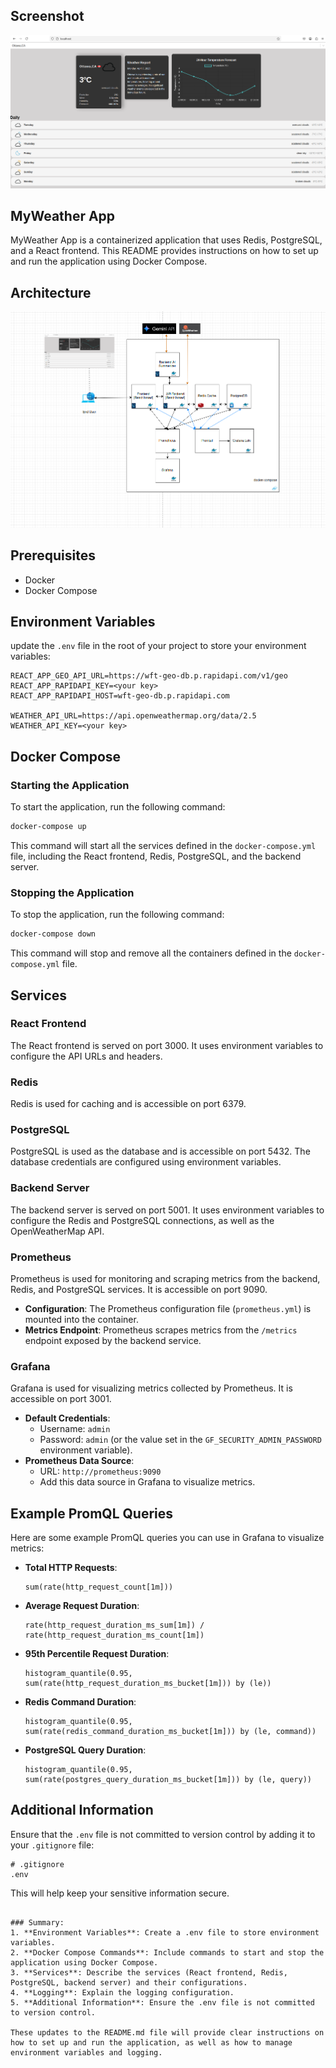 ## Screenshot

![MyWeather App Screenshot](./assets/ottawacityweather.png)

## MyWeather App

MyWeather App is a containerized application that uses Redis, PostgreSQL, and a React frontend. This README provides instructions on how to set up and run the application using Docker Compose.

## Architecture

![MyWeather App Screenshot](./assets/updated-archi.png)


## Prerequisites

- Docker
- Docker Compose

## Environment Variables

update the `.env` file in the root of your project to store your environment variables:

```plaintext
REACT_APP_GEO_API_URL=https://wft-geo-db.p.rapidapi.com/v1/geo
REACT_APP_RAPIDAPI_KEY=<your key>
REACT_APP_RAPIDAPI_HOST=wft-geo-db.p.rapidapi.com

WEATHER_API_URL=https://api.openweathermap.org/data/2.5
WEATHER_API_KEY=<your key>
```

## Docker Compose

### Starting the Application

To start the application, run the following command:

```bash
docker-compose up
```

This command will start all the services defined in the `docker-compose.yml` file, including the React frontend, Redis, PostgreSQL, and the backend server.

### Stopping the Application

To stop the application, run the following command:

```bash
docker-compose down
```

This command will stop and remove all the containers defined in the `docker-compose.yml` file.

## Services

### React Frontend

The React frontend is served on port 3000. It uses environment variables to configure the API URLs and headers.

### Redis

Redis is used for caching and is accessible on port 6379.

### PostgreSQL

PostgreSQL is used as the database and is accessible on port 5432. The database credentials are configured using environment variables.

### Backend Server

The backend server is served on port 5001. It uses environment variables to configure the Redis and PostgreSQL connections, as well as the OpenWeatherMap API.

### Prometheus

Prometheus is used for monitoring and scraping metrics from the backend, Redis, and PostgreSQL services. It is accessible on port 9090.

- **Configuration**: The Prometheus configuration file (`prometheus.yml`) is mounted into the container.
- **Metrics Endpoint**: Prometheus scrapes metrics from the `/metrics` endpoint exposed by the backend service.

### Grafana

Grafana is used for visualizing metrics collected by Prometheus. It is accessible on port 3001.

- **Default Credentials**:
  - Username: `admin`
  - Password: `admin` (or the value set in the `GF_SECURITY_ADMIN_PASSWORD` environment variable).
- **Prometheus Data Source**:
  - URL: `http://prometheus:9090`
  - Add this data source in Grafana to visualize metrics.

## Example PromQL Queries

Here are some example PromQL queries you can use in Grafana to visualize metrics:

- **Total HTTP Requests**:
  ```promql
  sum(rate(http_request_count[1m]))
  ```

- **Average Request Duration**:
  ```promql
  rate(http_request_duration_ms_sum[1m]) / rate(http_request_duration_ms_count[1m])
  ```

- **95th Percentile Request Duration**:
  ```promql
  histogram_quantile(0.95, sum(rate(http_request_duration_ms_bucket[1m])) by (le))
  ```

- **Redis Command Duration**:
  ```promql
  histogram_quantile(0.95, sum(rate(redis_command_duration_ms_bucket[1m])) by (le, command))
  ```

- **PostgreSQL Query Duration**:
  ```promql
  histogram_quantile(0.95, sum(rate(postgres_query_duration_ms_bucket[1m])) by (le, query))
  ```

## Additional Information

Ensure that the `.env` file is not committed to version control by adding it to your `.gitignore` file:

```plaintext
# .gitignore
.env
```

This will help keep your sensitive information secure.
```

### Summary:
1. **Environment Variables**: Create a .env file to store environment variables.
2. **Docker Compose Commands**: Include commands to start and stop the application using Docker Compose.
3. **Services**: Describe the services (React frontend, Redis, PostgreSQL, backend server) and their configurations.
4. **Logging**: Explain the logging configuration.
5. **Additional Information**: Ensure the .env file is not committed to version control.

These updates to the README.md file will provide clear instructions on how to set up and run the application, as well as how to manage environment variables and logging.

